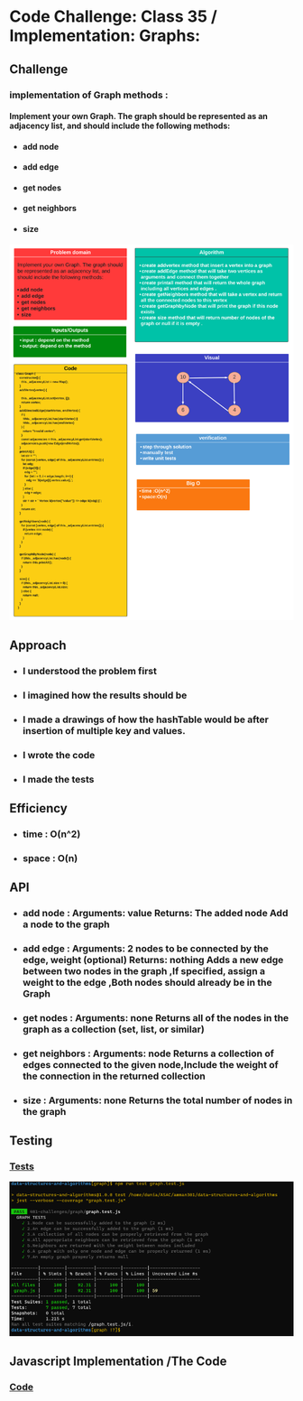 # Code Challenge: Class 35 / Implementation: Graphs:



## Challenge

### implementation of Graph methods :

#### Implement your own Graph. The graph should be represented as an adjacency list, and should include the following methods:

* #### add node

* #### add edge

* #### get nodes

* #### get neighbors

* #### size

![img](/401-challenges/graph/challenge35-whiteboard.png)

## Approach

* ### I understood the problem first
* ### I imagined how the results should be
* ### I made a drawings of how the hashTable would be after insertion of multiple key and values.
* ### I wrote the code
* ### I made the tests

## Efficiency

* ### time : O(n^2) 
* ### space : O(n) 


## API

* ### add node : Arguments: value Returns: The added node Add a node to the graph


* ### add edge : Arguments: 2 nodes to be connected by the edge, weight (optional) Returns: nothing Adds a new edge between two nodes in the graph ,If specified, assign a weight to the edge ,Both nodes should already be in the Graph


* ### get nodes : Arguments: none Returns all of the nodes in the graph as a collection (set, list, or similar)


* ### get neighbors : Arguments: node Returns a collection of edges connected to the given node,Include the weight of the connection in the returned collection


* ### size : Arguments: none Returns the total number of nodes in the graph


## Testing

### [Tests](https://github.com/Duniaalkilany/data-structures-and-algorithms/tree/main/401-challenges/graph.test.js)

![img](/401-challenges/graph/challenge35-test.png)




## Javascript Implementation /The Code 

### [Code](https://github.com/Duniaalkilany/data-structures-and-algorithms/tree/main/401-challenges/graph/graph.js)
